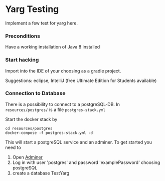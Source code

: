 # Yarg Testing

Implement a few test for yarg here.

### Preconditions

Have a working installation of Java 8 installed

### Start hacking

Import into the IDE of your choosing as a gradle project.

Suggestions: eclipse, IntelliJ (free Ultimate Edition for Students available)

### Connection to Database

There is a possibility to connect to a postgreSQL-DB. In `resources/postgres/`
is a file `postgres-stack.yml`

Start the docker stack by
```
cd resources/postgres
docker-compose -f postgres-stack.yml -d
```

This will start a postgreSQL service and an adminer. To get started you need to
1. Open [Adminer](http://127.0.0.1:8080)
2. Log in with user 'postgres' and password 'examplePassword' choosing postgreSQL
3. create a database TestYarg
